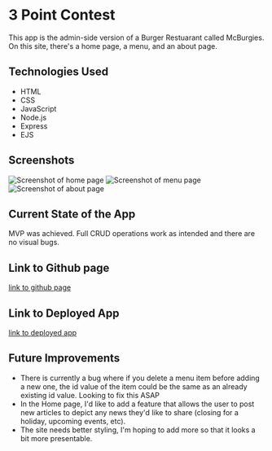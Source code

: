 # 3 Point Contest

This app is the admin-side version of a Burger Restuarant called McBurgies. On this site, there's a home page, a menu, and an about page.

## Technologies Used
- HTML
- CSS
- JavaScript
- Node.js
- Express
- EJS

## Screenshots
![Screenshot of home page](https://i.imgur.com/p9fZA57.png)
![Screenshot of menu page](https://i.imgur.com/7bfLUvZ.png)
![Screenshot of about page](https://i.imgur.com/8bHRdAa.png)

## Current State of the App
MVP was achieved. Full CRUD operations work as intended and there are no visual bugs.

## Link to Github page
[link to github page](https://github.com/amendezga/project-2)

## Link to Deployed App
[link to deployed app](https://whispering-meadow-70784.herokuapp.com/)

## Future Improvements
- There is currently a bug where if you delete a menu item before adding a new one, the id value of the item could be the same as an already existing id value. Looking to fix this ASAP
- In the Home page, I'd like to add a feature that allows the user to post new articles to depict any news they'd like to share (closing for a holiday, upcoming events, etc).
- The site needs better styling, I'm hoping to add more so that it looks a bit more presentable.
